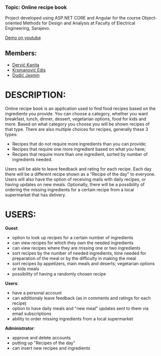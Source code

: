 ### Topic: Online recipe book
Project developed using ASP.NET CORE and Angular for the course Object-oriented Methods for Design and Analysis at Faculty of Electrical Engineering, Sarajevo.

[Demo on youtube](https://youtu.be/V6DW6RYMlGc)
 
## Members:
- [Dervić Kanita](https://github.com/kanitadervic)
- [Krsmanović Edis](https://github.com/EdisKrsmanovic)
- [Dudić Jasmin](https://github.com/JasminDudic1)
 
# DESCRIPTION:
Online recipe book is an application used to find food recipes based on the ingredients you provide. You can choose a category, whether you want breakfast, lunch, dinner, dessert, vegetarian options, food for kids and more. Based on what category you choose you will be shown recipes of that type. There are also multiple choices for recipes, generally these 3 types:
 - Recipes that do not require more ingredients than you can provide;
 - Recipes that require one more ingredient based on what you have;
 - Recipes that require more than one ingredient, sorted by number of ingredients needed.

Users will be able to leave feedback and rating for each recipe.
Each day there will be a different recipe shown as a "Recipe of the day" to everyone. Users will also have the option of receiving mails with daily recipes, or having updates on new meals.
Optionally, there will be a possibility of ordering the missing ingredients for a certain recipe from a local supermarket that has delivery.


# USERS:

**Guest**:
- option to look up recipes for a certain number of ingredients
- can view recipes for which they own the needed ingredients
- can view recipes where they are missing one or two ingredients
- sort recipes by the number of needed ingredients, time needed for preparation of the meal or by the difficulty in making the meal
- sort recipes by appetizers, main meals and deserts; vegetarian options or kids meals
- possibility of having a randomly chosen recipe

**Users**:
- have a personal account
- can additionaly leave feedback (as in comments and ratings for each recipe)
- option to have daily meals and "new meal" updates sent to them via email subscriptions
- ability to order missing ingredients from a local supermarket

**Administrator**:
- approve and delete accounts
- putting up "Recipes of the day"
- can insert new recipes and ingredients


